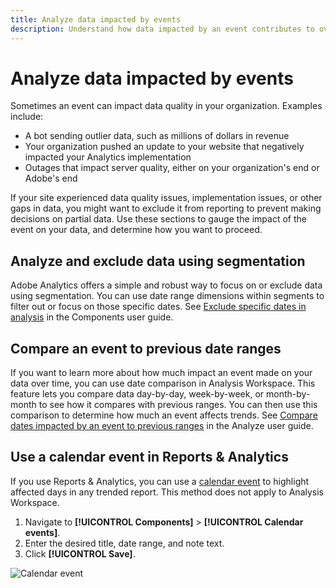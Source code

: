 ```yaml
---
title: Analyze data impacted by events
description: Understand how data impacted by an event contributes to overall data quality.
---
```


# Analyze data impacted by events

Sometimes an event can impact data quality in your organization. Examples include:

* A bot sending outlier data, such as millions of dollars in revenue
* Your organization pushed an update to your website that negatively impacted your Analytics implementation
* Outages that impact server quality, either on your organization's end or Adobe's end

If your site experienced data quality issues, implementation issues, or other gaps in data, you might want to exclude it from reporting to prevent making decisions on partial data. Use these sections to gauge the impact of the event on your data, and determine how you want to proceed.

## Analyze and exclude data using segmentation

Adobe Analytics offers a simple and robust way to focus on or exclude data using segmentation. You can use date range dimensions within segments to filter out or focus on those specific dates. See [Exclude specific dates in analysis](/help/components/c-segmentation/use-cases/exclude-date-range.md) in the Components user guide.

## Compare an event to previous date ranges

If you want to learn more about how much impact an event made on your data over time, you can use date comparison in Analysis Workspace. This feature lets you compare data day-by-day, week-by-week, or month-by-month to see how it compares with previous ranges. You can then use this comparison to determine how much an event affects trends. See [Compare dates impacted by an event to previous ranges](/help/analyze/analysis-workspace/components/calendar-date-ranges/compare-event.md) in the Analyze user guide.

## Use a calendar event in Reports & Analytics

If you use Reports & Analytics, you can use a [calendar event](../../t-calendar-event.md) to highlight affected days in any trended report. This method does not apply to Analysis Workspace.

1. Navigate to **[!UICONTROL Components]** > **[!UICONTROL Calendar events]**.
2. Enter the desired title, date range, and note text.
3. Click **[!UICONTROL Save]**.

![Calendar event](../assets/exclude_calendar_event.jpg)
